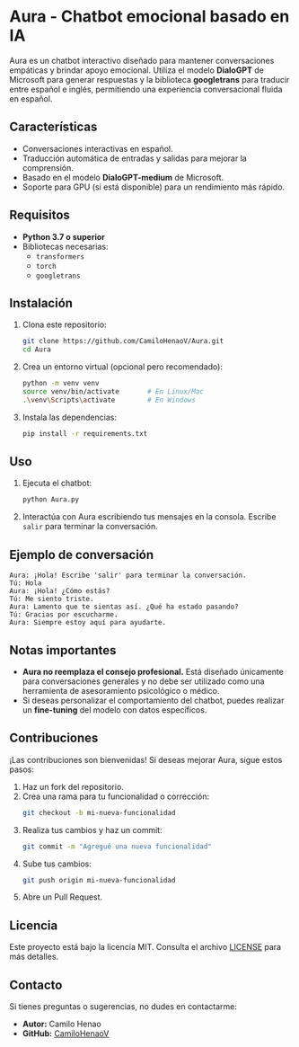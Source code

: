 # Aura - Chatbot emocional basado en IA

Aura es un chatbot interactivo diseñado para mantener conversaciones empáticas y brindar apoyo emocional. Utiliza el modelo **DialoGPT** de Microsoft para generar respuestas y la biblioteca **googletrans** para traducir entre español e inglés, permitiendo una experiencia conversacional fluida en español.

## Características

- Conversaciones interactivas en español.
- Traducción automática de entradas y salidas para mejorar la comprensión.
- Basado en el modelo **DialoGPT-medium** de Microsoft.
- Soporte para GPU (si está disponible) para un rendimiento más rápido.

## Requisitos

- **Python 3.7 o superior**
- Bibliotecas necesarias:
  - `transformers`
  - `torch`
  - `googletrans`

## Instalación

1. Clona este repositorio:
   ```bash
   git clone https://github.com/CamiloHenaoV/Aura.git
   cd Aura
   ```

2. Crea un entorno virtual (opcional pero recomendado):
   ```bash
   python -m venv venv
   source venv/bin/activate       # En Linux/Mac
   .\venv\Scripts\activate        # En Windows
   ```

3. Instala las dependencias:
   ```bash
   pip install -r requirements.txt
   ```

## Uso

1. Ejecuta el chatbot:
   ```bash
   python Aura.py
   ```

2. Interactúa con Aura escribiendo tus mensajes en la consola. Escribe `salir` para terminar la conversación.

## Ejemplo de conversación

```
Aura: ¡Hola! Escribe 'salir' para terminar la conversación.
Tú: Hola
Aura: ¡Hola! ¿Cómo estás?
Tú: Me siento triste.
Aura: Lamento que te sientas así. ¿Qué ha estado pasando?
Tú: Gracias por escucharme.
Aura: Siempre estoy aquí para ayudarte.
```

## Notas importantes

- **Aura no reemplaza el consejo profesional.** Está diseñado únicamente para conversaciones generales y no debe ser utilizado como una herramienta de asesoramiento psicológico o médico.
- Si deseas personalizar el comportamiento del chatbot, puedes realizar un **fine-tuning** del modelo con datos específicos.

## Contribuciones

¡Las contribuciones son bienvenidas! Si deseas mejorar Aura, sigue estos pasos:

1. Haz un fork del repositorio.
2. Crea una rama para tu funcionalidad o corrección:
   ```bash
   git checkout -b mi-nueva-funcionalidad
   ```
3. Realiza tus cambios y haz un commit:
   ```bash
   git commit -m "Agregué una nueva funcionalidad"
   ```
4. Sube tus cambios:
   ```bash
   git push origin mi-nueva-funcionalidad
   ```
5. Abre un Pull Request.

## Licencia

Este proyecto está bajo la licencia MIT. Consulta el archivo [LICENSE](LICENSE) para más detalles.

## Contacto

Si tienes preguntas o sugerencias, no dudes en contactarme:

- **Autor:** Camilo Henao
- **GitHub:** [CamiloHenaoV](https://github.com/CamiloHenaoV)